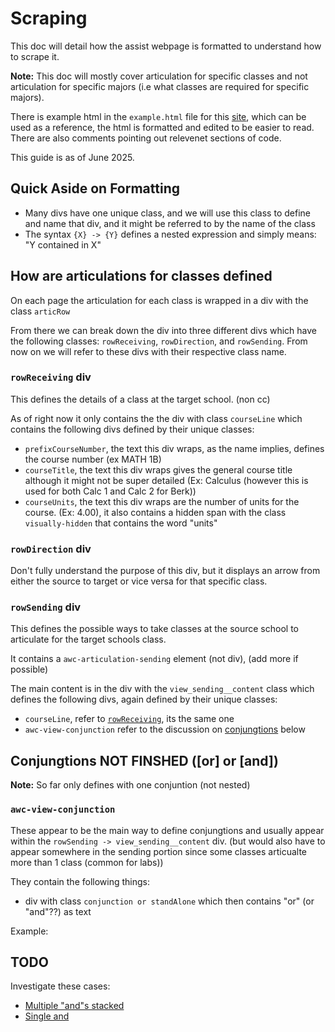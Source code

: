 # Scraping

This doc will detail how the assist webpage is formatted to understand how to scrape it.

**Note:** This doc will mostly cover articulation for specific classes and not articulation for specific majors (i.e what classes are required for specific majors).

There is example html in the `example.html` file for this [site](https://assist.org/transfer/results?year=75&institution=79&agreement=124&agreementType=from&viewAgreementsOptions=true&view=agreement&viewBy=major&viewSendingAgreements=false&viewByKey=75%2F124%2Fto%2F79%2FMajor%2F23d79a84-d16c-4b58-7dee-08dcb87d5deb), which can be used as a reference, the html is formatted and edited to be easier to read. There are also comments pointing out relevenet sections of code.

This guide is as of June 2025.

## Quick Aside on Formatting

- Many divs have one unique class, and we will use this class to define and name that div, and it might be referred to by the name of the class
- The syntax `{X} -> {Y}` defines a nested expression and simply means: "Y contained in X"

## How are articulations for classes defined

On each page the articulation for each class is wrapped in a div with the class `articRow`

From there we can break down the div into three different divs which have the following classes: `rowReceiving`, `rowDirection`, and `rowSending`. From now on we will refer to these divs with their respective class name.

### `rowReceiving` div

This defines the details of a class at the target school. (non cc)

As of right now it only contains the the div with class `courseLine` which contains the following divs defined by their unique classes:

- `prefixCourseNumber`, the text this div wraps, as the name implies, defines the course number (ex MATH 1B)
- `courseTitle`, the text this div wraps gives the general course title although it might not be super detailed (Ex: Calculus (however this is used for both Calc 1 and Calc 2 for Berk))
- `courseUnits`, the text this div wraps are the number of units for the course. (Ex: 4.00), it also contains a hidden span with the class `visually-hidden` that contains the word "units"

### `rowDirection` div

Don't fully understand the purpose of this div, but it displays an arrow from either the source to target or vice versa for that specific class.

### `rowSending` div

This defines the possible ways to take classes at the source school to articulate for the target schools class.

It contains a `awc-articulation-sending` element (not div), (add more if possible)

The main content is in the div with the `view_sending__content` class which defines the following divs, again defined by their unique classes:

- `courseLine`, refer to [`rowReceiving`](#rowreceiving-div), its the same one
- `awc-view-conjunction` refer to the discussion on [conjungtions](#conjungtions-or-or-and) below

## Conjungtions NOT FINSHED ([or] or [and])

**Note:** So far only defines with one conjuntion (not nested)

### `awc-view-conjunction`

These appear to be the main way to define conjungtions and usually appear within the `rowSending -> view_sending__content` div. (but would also have to appear somewhere in the sending portion since some classes articualte more than 1 class (common for labs))

They contain the following things:

- div with class `conjunction or standAlone` which then contains "or" (or "and"??) as text

Example:

## TODO

Investigate these cases:

- [Multiple "and"s stacked](https://assist.org/transfer/results?year=75&institution=79&agreement=105&agreementType=from&viewAgreementsOptions=true&view=agreement&viewBy=major&viewSendingAgreements=false&viewByKey=75%2F105%2Fto%2F79%2FMajor%2F3600bdbe-e56c-4bb8-7e00-08dcb87d5deb)
- [Single and](https://assist.org/transfer/results?year=75&institution=79&agreement=121&agreementType=from&viewAgreementsOptions=true&view=agreement&viewBy=major&viewSendingAgreements=false&viewByKey=75%2F121%2Fto%2F79%2FMajor%2F6419da5a-b4fd-4922-7ddb-08dcb87d5deb)
